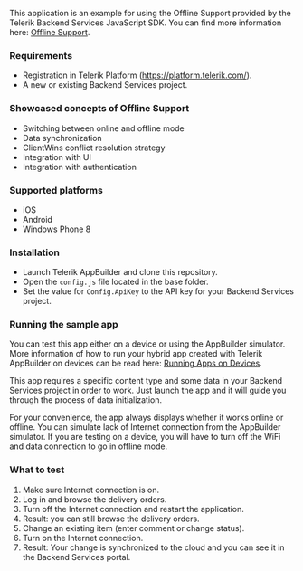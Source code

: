 This application is an example for using the Offline Support provided by the Telerik Backend Services JavaScript SDK. You can find more information here: [Offline Support](http://docs.telerik.com/platform/backend-services/development/javascript-sdk/offline-mode/introduction).

### Requirements ###

* Registration in Telerik Platform (https://platform.telerik.com/).
* A new or existing Backend Services project.

### Showcased concepts of Offline Support ###

* Switching between online and offline mode
* Data synchronization
* ClientWins conflict resolution strategy
* Integration with UI
* Integration with authentication

### Supported platforms ###

* iOS
* Android 
* Windows Phone 8

### Installation ###

* Launch Telerik AppBuilder and clone this repository.
* Open the `config.js` file located in the base folder.
* Set the value for `Config.ApiKey` to the API key for your Backend Services project.

### Running the sample app ###

You can test this app either on a device or using the AppBuilder simulator. More information of how to run your hybrid app created with Telerik AppBuilder on devices can be read here: [Running Apps on Devices](http://docs.telerik.com/platform/appbuilder/testing-your-app/running-on-devices/working-with-devices).

This app requires a specific content type and some data in your Backend Services project in order to work. Just launch the app and it will guide you through the process of data initialization.

For your convenience, the app always displays whether it works online or offline. You can simulate lack of Internet connection from the AppBuilder simulator. If you are testing on a device, you will have to turn off the WiFi and data connection to go in offline mode.

### What to test ###

1. Make sure Internet connection is on.
2. Log in and browse the delivery orders.
2. Turn off the Internet connection and restart the application.
3. Result: you can still browse the delivery orders.
4. Change an existing item (enter comment or change status).
5. Turn on the Internet connection.
6. Result: Your change is synchronized to the cloud and you can see it in the Backend Services portal.
